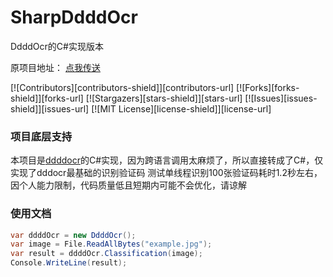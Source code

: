 # SharpDdddOcr
DdddOcr的C#实现版本

原项目地址： [点我传送](https://github.com/sml2h3/ddddocr) 

<!-- PROJECT SHIELDS -->

[![Contributors][contributors-shield]][contributors-url]
[![Forks][forks-shield]][forks-url]
[![Stargazers][stars-shield]][stars-url]
[![Issues][issues-shield]][issues-url]
[![MIT License][license-shield]][license-url]

### 项目底层支持 

本项目是[ddddocr](https://github.com/sml2h3/ddddocr)的C#实现，因为跨语言调用太麻烦了，所以直接转成了C#，仅实现了dddocr最基础的识别验证码
测试单线程识别100张验证码耗时1.2秒左右，因个人能力限制，代码质量低且短期内可能不会优化，请谅解

### 使用文档
```csharp
var ddddOcr = new DdddOcr();
var image = File.ReadAllBytes("example.jpg");
var result = ddddOcr.Classification(image);
Console.WriteLine(result);
```
